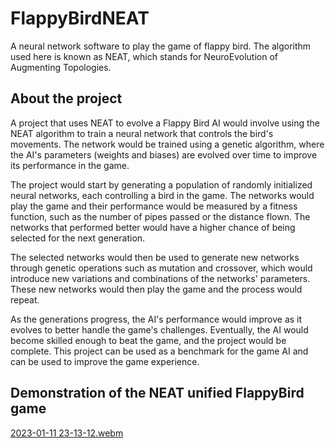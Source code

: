 # FlappyBirdNEAT
A neural network software to play the game of flappy bird. The algorithm used here is known as NEAT, which stands for NeuroEvolution of Augmenting Topologies.

## About the project

A project that uses NEAT to evolve a Flappy Bird AI would involve using the NEAT algorithm to train a neural network that controls the bird's movements. The network would be trained using a genetic algorithm, where the AI's parameters (weights and biases) are evolved over time to improve its performance in the game.

The project would start by generating a population of randomly initialized neural networks, each controlling a bird in the game. The networks would play the game and their performance would be measured by a fitness function, such as the number of pipes passed or the distance flown. The networks that performed better would have a higher chance of being selected for the next generation.

The selected networks would then be used to generate new networks through genetic operations such as mutation and crossover, which would introduce new variations and combinations of the networks' parameters. These new networks would then play the game and the process would repeat.

As the generations progress, the AI's performance would improve as it evolves to better handle the game's challenges. Eventually, the AI would become skilled enough to beat the game, and the project would be complete. This project can be used as a benchmark for the game AI and can be used to improve the game experience.

## Demonstration of the NEAT unified FlappyBird game
[2023-01-11 23-13-12.webm](https://user-images.githubusercontent.com/53789599/211993911-bdb06c17-27a9-4dff-8fa8-71302813b546.webm)

